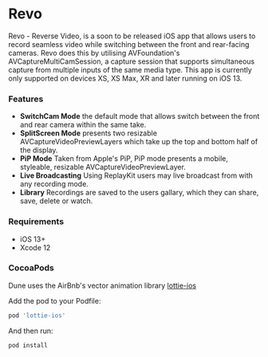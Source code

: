 # Revo
Revo - Reverse Video, is a soon to be released iOS app that allows users to record seamless video while switching between the front and rear-facing cameras. Revo does this by utilising AVFoundation's AVCaptureMultiCamSession, a capture session that supports simultaneous capture from multiple inputs of the same media type. This app is currently only supported on devices XS, XS Max, XR and later running on iOS 13.
<br>

### Features
<ul>
  <li><strong>SwitchCam Mode</strong> the default mode that allows switch between the front and rear camera within the same take.</li>
  <li><strong>SplitScreen Mode</strong> presents two resizable AVCaptureVideoPreviewLayers which take up the top and bottom half of the display.</li>
  <li><strong>PiP Mode</strong> Taken from Apple's PiP, PiP mode presents a mobile, styleable, resizable AVCaptureVideoPreviewLayer.</li>
  <li><strong>Live Broadcasting</strong> Using ReplayKit users may live broadcast from with any recording mode.</li>
  <li><strong>Library</strong> Recordings are saved to the users gallary, which they can share, save, delete or watch.</li>
</ul>

 ### Requirements
<ul>
  <li>iOS 13+</li>
  <li>Xcode 12</li>
</ul>

  
### CocoaPods
Dune uses the AirBnb's vector animation library [lottie-ios](https://github.com/airbnb/lottie-ios/blob/master/README.md)

Add the pod to your Podfile:
```ruby
pod 'lottie-ios'
```

And then run:
```ruby
pod install
```
